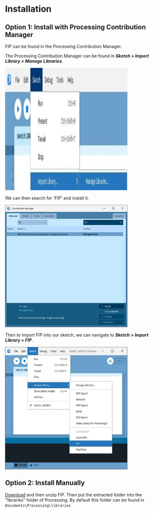 # Installation

## **Option 1:** Install with Processing Contribution Manager
FIP can be found in the Processing Contribution Manager.

<div>
    <p>The Processing Contribution Manager can be found in <b><i>Sketch > Import Library > Manage Libraries</i></b>.</p>
    <div style="margin-right: 5px;">
        <img width="400" height="400" src="./images/findPLM.jpg">
    </div>
    <p>We can then search for 'FIP' and install it.</p>
    <div>
        <img width="400" height="400" src="./images/findFIP.jpg">
    </div>
    <p>Then to import FIP into our sketch, we can navigate to <b><i>Sketch > Import Library > FIP </i></b>.</p>
    <div>
        <img width="400" height="400" src="./images/importFIP.jpg">
    </div>
</div>

## **Option 2:** Install Manually
[Download](https://github.com/prontopablo/FIP/releases/tag/latest) and then unzip FIP. Then put the extracted folder into the "libraries" folder of Processing. By default this folder can be found in `Documents\Processing\libraries`